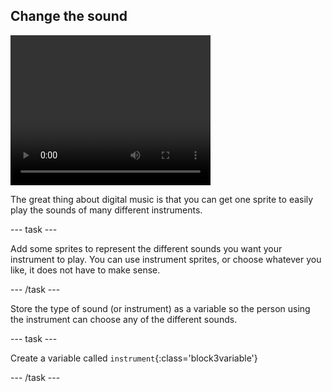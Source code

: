 ## Change the sound

<div style="display: flex; flex-wrap: wrap">
<div style="flex-basis: 200px; flex-grow: 1; margin-right: 15px;">

</div>
<div>
 <video width="320" height="240" controls>
  <source src="images/step-3-demo.mp4" type="video/mp4">
  Add interaction so that you can choose what sound the instrument has
</video>
</div>
</div>

The great thing about digital music is that you can get one sprite to easily play the sounds of many different instruments. 

--- task ---

Add some sprites to represent the different sounds you want your instrument to play. You can use instrument sprites, or choose whatever you like, it does not have to make sense.

--- /task ---

Store the type of sound (or instrument) as a variable so the person using the instrument can choose any of the different sounds.

--- task ---

Create a variable called `instrument`{:class='block3variable'}

--- /task ---

